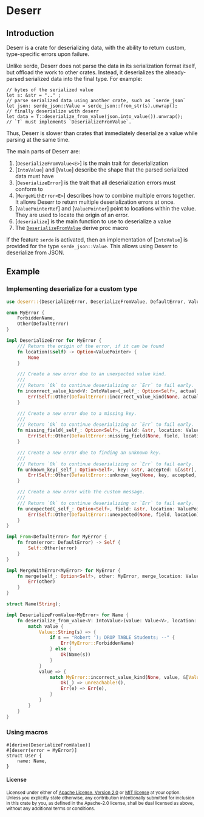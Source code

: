 # Deserr

## Introduction

Deserr is a crate for deserializing data, with the ability to return
custom, type-specific errors upon failure.

Unlike serde, Deserr does not parse the data in its serialization format itself,
but offload the work to other crates. Instead, it deserializes
the already-parsed serialized data into the final type. For example:

```rust,ignore
// bytes of the serialized value
let s: &str = ".." ;
// parse serialized data using another crate, such as `serde_json`
let json: serde_json::Value = serde_json::from_str(s).unwrap();
// finally deserialize with deserr
let data = T::deserialize_from_value(json.into_value()).unwrap();
// `T` must implements `DeserializeFromValue`.
```

Thus, Deserr is slower than crates that immediately deserialize a value while
parsing at the same time.

The main parts of Deserr are:
1. [`DeserializeFromValue<E>`] is the main trait for deserialization
2. [`IntoValue`] and [`Value`] describe the shape that the parsed serialized data must have
3. [`DeserializeError`] is the trait that all deserialization errors must conform to
4. [`MergeWithError<E>`] describes how to combine multiple errors together. It allows Deserr
to return multiple deserialization errors at once.
5. [`ValuePointerRef`] and [`ValuePointer`] point to locations within the value. They are
used to locate the origin of an error.
6. [`deserialize`] is the main function to use to deserialize a value
7. The [`DeserializeFromValue`](derive@DeserializeFromValue) derive proc macro

If the feature `serde` is activated, then an implementation of [`IntoValue`] is provided
for the type `serde_json::Value`. This allows using Deserr to deserialize from JSON.

## Example

### Implementing deserialize for a custom type
```rust
use deserr::{DeserializeError, DeserializeFromValue, DefaultError, Value, ValueKind, IntoValue, MergeWithError, ValuePointerRef, ValuePointer};

enum MyError {
    ForbiddenName,
    Other(DefaultError)
}

impl DeserializeError for MyError {
    /// Return the origin of the error, if it can be found
    fn location(&self) -> Option<ValuePointer> {
        None
    }

    /// Create a new error due to an unexpected value kind.
    ///
    /// Return `Ok` to continue deserializing or `Err` to fail early.
    fn incorrect_value_kind<V: IntoValue>(_self_: Option<Self>, actual: Value<V>, accepted: &[ValueKind], location: ValuePointerRef) -> Result<Self, Self> {
        Err(Self::Other(DefaultError::incorrect_value_kind(None, actual, accepted, location)?))
    }

    /// Create a new error due to a missing key.
    ///
    /// Return `Ok` to continue deserializing or `Err` to fail early.
    fn missing_field(_self_: Option<Self>, field: &str, location: ValuePointerRef) -> Result<Self, Self> {
        Err(Self::Other(DefaultError::missing_field(None, field, location)?))
    }

    /// Create a new error due to finding an unknown key.
    ///
    /// Return `Ok` to continue deserializing or `Err` to fail early.
    fn unknown_key(_self_: Option<Self>, key: &str, accepted: &[&str], location: ValuePointerRef) -> Result<Self, Self> {
        Err(Self::Other(DefaultError::unknown_key(None, key, accepted, location)?))
    }

    /// Create a new error with the custom message.
    ///
    /// Return `Ok` to continue deserializing or `Err` to fail early.
    fn unexpected(_self_: Option<Self>, field: &str, location: ValuePointerRef) -> Result<Self, Self> {
        Err(Self::Other(DefaultError::unexpected(None, field, location)?))
    }
}

impl From<DefaultError> for MyError {
    fn from(error: DefaultError) -> Self {
        Self::Other(error)
    }
}

impl MergeWithError<MyError> for MyError {
    fn merge(self_: Option<Self>, other: MyError, merge_location: ValuePointerRef) -> Result<Self, Self> {
        Err(other)
    }
}

struct Name(String);

impl DeserializeFromValue<MyError> for Name {
    fn deserialize_from_value<V: IntoValue>(value: Value<V>, location: ValuePointerRef) -> Result<Self, MyError> {
        match value {
            Value::String(s) => {
                if s == "Robert '); DROP TABLE Students; --" {
                    Err(MyError::ForbiddenName)
                } else {
                    Ok(Name(s))
                }
            }
            value => {
                match MyError::incorrect_value_kind(None, value, &[ValueKind::String], location) {
                    Ok(_) => unreachable!(),
                    Err(e) => Err(e),
                }
            }
        }
    }
}
```

### Using macros

```rust,ignore
#[derive(DeserializeFromValue)]
#[deserr(error = MyError)]
struct User {
	name: Name,
}
```

#### License

<sup>
Licensed under either of <a href="LICENSE-APACHE">Apache License, Version
2.0</a> or <a href="LICENSE-MIT">MIT license</a> at your option.
</sup>

<br>

<sub>
Unless you explicitly state otherwise, any contribution intentionally submitted
for inclusion in this crate by you, as defined in the Apache-2.0 license, shall
be dual licensed as above, without any additional terms or conditions.
</sub>
